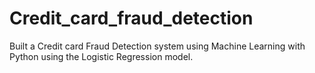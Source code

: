 # Credit_card_fraud_detection
Built a Credit card Fraud Detection system using Machine Learning with Python using the Logistic Regression model.
